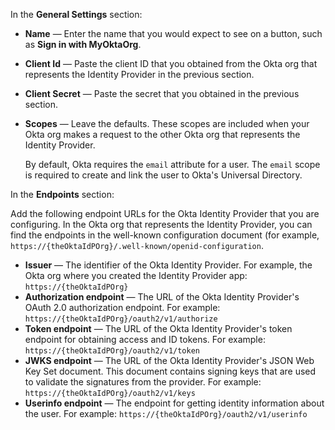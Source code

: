 In the **General Settings** section:

* **Name** &#8212; Enter the name that you would expect to see on a button, such as **Sign in with MyOktaOrg**.
* **Client Id** &#8212; Paste the client ID that you obtained from the Okta org that represents the Identity Provider in the <GuideLink link="../create-an-app-at-idp">previous section</GuideLink>. 
* **Client Secret** &#8212; Paste the secret that you obtained in the <GuideLink link="../create-an-app-at-idp">previous section</GuideLink>. 
* **Scopes** &#8212; Leave the defaults. These scopes are included when your Okta org makes a request to the other Okta org that represents the Identity Provider.

    By default, Okta requires the `email` attribute for a user. The `email` scope is required to create and link the user to Okta's Universal Directory. 

In the **Endpoints** section:

Add the following endpoint URLs for the Okta Identity Provider that you are configuring. In the Okta org that represents the Identity Provider, you can find the endpoints in the well-known configuration document (for example, `https://{theOktaIdPOrg}/.well-known/openid-configuration`.

* **Issuer** &#8212; The identifier of the Okta Identity Provider. For example, the Okta org where you created the Identity Provider app: `https://{theOktaIdPOrg}`
* **Authorization endpoint** &#8212; The URL of the Okta Identity Provider's OAuth 2.0 authorization endpoint. For example: `https://{theOktaIdPOrg}/oauth2/v1/authorize`
* **Token endpoint** &#8212; The URL of the Okta Identity Provider's token endpoint for obtaining access and ID tokens. For example: `https://{theOktaIdPOrg}/oauth2/v1/token`
* **JWKS endpoint** &#8212; The URL of the Okta Identity Provider's JSON Web Key Set document. This document contains signing keys that are used to validate the signatures from the provider. For example: `https://{theOktaIdPOrg}/oauth2/v1/keys`
* **Userinfo endpoint** &#8212; The endpoint for getting identity information about the user. For example: `https://{theOktaIdPOrg}/oauth2/v1/userinfo`
